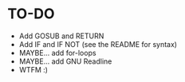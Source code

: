 # TO-DO

* Add GOSUB and RETURN
* Add IF and IF NOT (see the README for syntax)
* MAYBE... add for-loops
* MAYBE... add GNU Readline
* WTFM :)
